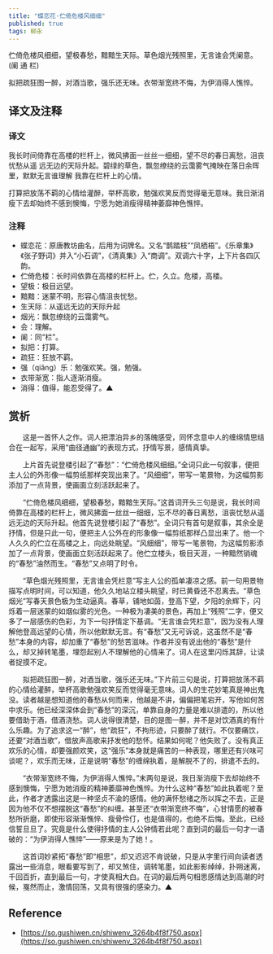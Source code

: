 ```yaml
---
title: "蝶恋花·伫倚危楼风细细"
published: true
tags: 柳永
---
```


伫倚危楼风细细，望极春愁，黯黯生天际。草色烟光残照里，无言谁会凭阑意。(阑 通 栏)

拟把疏狂图一醉，对酒当歌，强乐还无味。衣带渐宽终不悔，为伊消得人憔悴。

## 译文及注释

### 译文

我长时间倚靠在高楼的栏杆上，微风拂面一丝丝一细细，望不尽的春日离愁，沮丧忧愁从遥
远无边的天际升起。碧绿的草色，飘忽缭绕的云霭雾气掩映在落日余晖里，默默无言谁理解
我靠在栏杆上的心情。

打算把放荡不羁的心情给灌醉，举杯高歌，勉强欢笑反而觉得毫无意味。我日渐消瘦下去却始终不感到懊悔，宁愿为她消瘦得精神萎靡神色憔悴。

### 注释

- 蝶恋花：原唐教坊曲名，后用为词牌名。又名“鹊踏枝”“凤栖梧”。《乐章集》《张子野词》并入“小石调”，《清真集》入“商调”。双调六十字，上下片各四仄韵。
- 伫倚危楼：长时间依靠在高楼的栏杆上。伫，久立。危楼，高楼。
- 望极：极目远望。
- 黯黯：迷蒙不明，形容心情沮丧忧愁。
- 生天际：从遥远无边的天际升起
- 烟光：飘忽缭绕的云霭雾气。
- 会：理解。
- 阑：同“栏”。
- 拟把：打算。
- 疏狂：狂放不羁。
- 强（qiǎng）乐：勉强欢笑。强，勉强。
- 衣带渐宽：指人逐渐消瘦。
- 消得：值得，能忍受得了。▲

## 赏析

　　这是一首怀人之作。词人把漂泊异乡的落魄感受，同怀念意中人的缠绵情思结合在一起写，采用“曲径通幽”的表现方式，抒情写景，感情真挚。

　　上片首先说登楼引起了“春愁”：“伫倚危楼风细细。”全词只此一句叙事，便把主人公的外形像一幅剪纸那样突现出来了。“风细细”，带写一笔景物，为这幅剪影添加了一点背景，使画面立刻活跃起来了。

　　“伫倚危楼风细细，望极春愁，黯黯生天际。”这首词开头三句是说，我长时间倚靠在高楼的栏杆上，微风拂面一丝丝一细细，忘不尽的春日离愁，沮丧忧愁从遥远无边的天际升起。他首先说登楼引起了“春愁”。全词只有首句是叙事，其余全是抒情，但是只此一句，便把主人公外在的形象像一幅剪纸那样凸显出来了。他一个人久久的伫立在高楼之上，向远处眺望。“风细细”，带写一笔景物，为这幅剪影添加了一点背景，使画面立刻活跃起来了。他伫立楼头，极目天涯，一种黯然销魂的“春愁”油然而生。“春愁”又点明了时令。

　　“草色烟光残照里，无言谁会凭栏意”写主人公的孤单凄凉之感。前一句用景物描写点明时间，可以知道，他久久地站立楼头眺望，时已黄昏还不忍离去。“草色烟光”写春天景色极为生动逼真。春草，铺地如茵，登高下望，夕阳的余辉下，闪烁着一层迷蒙的如烟似雾的光色。一种极为凄美的景色，再加上“残照”二字，便又多了一层感伤的色彩，为下一句抒情定下基调。“无言谁会凭栏意”，因为没有人理解他登高远望的心情，所以他默默无言。有“春愁”又无可诉说，这虽然不是“春愁”本身的内容，却加重了“春愁”的愁苦滋味。作者并没有说出他的“春愁”是什么，却又掉转笔墨，埋怨起别人不理解他的心情来了。词人在这里闪烁其辞，让读者捉摸不定。

　　拟把疏狂图一醉，对酒当歌，强乐还无味。”下片前三句是说，打算把放荡不羁的心情给灌醉，举杯高歌勉强欢笑反而觉得毫无意味。词人的生花妙笔真是神出鬼没。读者越是想知道他的春愁从何而来，他越是不讲，偏偏把笔宕开，写他如何苦中求乐。他已经深深体会到“春愁”的深沉，单靠自身的力量是难以排遣的，所以他要借助于酒，借酒浇愁。词人说得很清楚，目的是图一醉，并不是对饮酒真的有什么乐趣。为了追求这一“醉”，他“疏狂”，不拘形迹，只要醉了就行。不仅要痛饮，还要“对酒当歌”，借放声高歌来抒发他的愁怀。结果如何呢？他失败了。没有真正欢乐的心情，却要强颜欢笑，这“强乐”本身就是痛苦的一种表现，哪里还有兴味可谈呢？，欢乐而无味，正是说明“春愁”的缠绵执着，是解脱不了的，排遣不去的。

　　“衣带渐宽终不悔，为伊消得人憔悴。”末两句是说，我日渐消瘦下去却始终不感到懊悔，宁愿为她消瘦的精神萎靡神色憔悴。为什么这种“春愁”如此执着呢？至此，作者才透露出这是一种坚贞不渝的感情。他的满怀愁绪之所以挥之不去，正是因为他不仅不想摆脱这“春愁”的纠缠。甚至还“衣带渐宽终不悔”，心甘情愿的被春愁所折磨，即使形容渐渐憔悴、瘦骨伶仃，也是值得的，也绝不后悔。至此，已经信誓旦旦了。究竟是什么使得抒情的主人公钟情若此呢？直到词的最后一句才一语破的：“为伊消得人憔悴”——原来是为了她！。

　　这首词妙紧拓“春愁”即“相思”，却又迟迟不肯说破，只是从字里行间向读者透露出一些消息，眼看要写到了，却又煞住，调转笔墨，如此影影绰绰，扑朔迷离，千回百折，直到最后一句，才使真相大白。在词的最后两句相思感情达到高潮的时候，戛然而止，激情回荡，又具有很强的感染力。▲


## Reference

- [https://so.gushiwen.cn/shiwenv_3264b4f8f750.aspx](https://so.gushiwen.cn/shiwenv_3264b4f8f750.aspx)